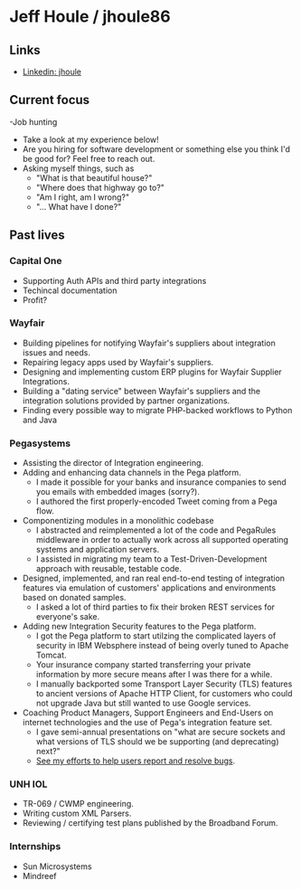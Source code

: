 # Jeff Houle / jhoule86

## Links

- [Linkedin: jhoule](https://www.linkedin.com/in/jhoule/)

## Current focus

-Job hunting
  - Take a look at my experience below!
  - Are you hiring for software development or something else you think I'd be good for? Feel free to reach out. 
- Asking myself things, such as
  - "What is that beautiful house?"
  - "Where does that highway go to?"
  - "Am I right, am I wrong?"
  - "... What have I done?"
  
## Past lives

### Capital One
 - Supporting Auth APIs and third party integrations
 - Techincal documentation
 - Profit?

### Wayfair
- Building pipelines for notifying Wayfair's suppliers about integration issues and needs.
- Repairing legacy apps used by Wayfair's suppliers.
- Designing and implementing custom ERP plugins for Wayfair Supplier Integrations.
- Building a "dating service" between Wayfair's suppliers and the integration solutions provided by partner organizations.
- Finding every possible way to migrate PHP-backed workflows to Python and Java

### Pegasystems
- Assisting the director of Integration engineering.
- Adding and enhancing data channels in the Pega platform.
  - I made it possible for your banks and insurance companies to send you emails with embedded images (sorry?).
  - I authored the first properly-encoded Tweet coming from a Pega flow.
- Componentizing modules in a monolithic codebase
  - I abstracted and reimplemented a lot of the code and PegaRules middleware in order to actually work across all supported operating systems and application servers.
  - I assisted in migrating my team to a Test-Driven-Development approach with reusable, testable code.
- Designed, implemented, and ran real end-to-end testing of integration features via emulation of customers' applications and environments based on donated samples.
  - I asked a lot of third parties to fix their broken REST services for everyone's sake.
- Adding new Integration Security features to the Pega platform.
  - I got the Pega platform to start utilzing the complicated layers of security in IBM Websphere instead of being overly tuned to Apache Tomcat.
  - Your insurance company started transferring your private information by more secure means after I was there for a while.
  - I manually backported some Transport Layer Security (TLS) features to ancient versions of Apache HTTP Client, for customers who could not upgrade Java but still wanted to use Google services.
- Coaching Product Managers, Support Engineers and End-Users on internet technologies and the use of Pega's integration feature set.
  - I gave semi-annual presentations on "what are secure sockets and what versions of TLS should we be supporting (and deprecating) next?"
  - [See my efforts to help users report and resolve bugs](https://www.google.com/search?q=pega+houlj).

### UNH IOL
- TR-069 / CWMP engineering.
- Writing custom XML Parsers.
- Reviewing / certifying test plans published by the Broadband Forum.

### Internships
  - Sun Microsystems
  - Mindreef
